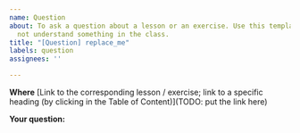 ```yaml
---
name: Question
about: To ask a question about a lesson or an exercise. Use this template if you did
  not understand something in the class.
title: "[Question] replace_me"
labels: question
assignees: ''

---
```


**Where**
[Link to the corresponding lesson / exercise; link to a specific heading (by clicking in the Table of Content)](TODO: put the link here)

**Your question:**
